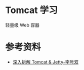 # Tomcat 学习

轻量级 Web 容器







# 参考资料

* [深入拆解 Tomcat & Jetty-李号双](https://time.geekbang.org/column/article/96328) 

